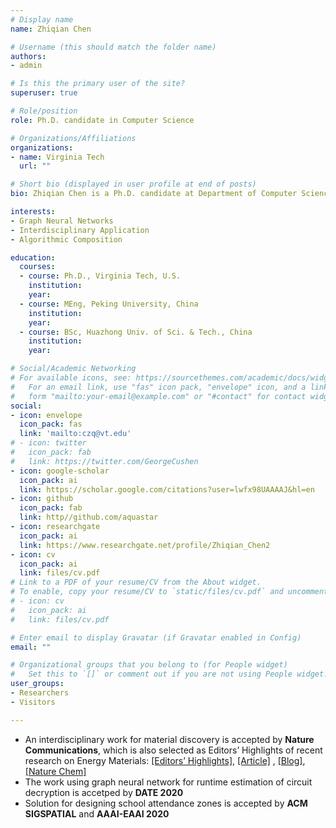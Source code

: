 ```yaml
---
# Display name
name: Zhiqian Chen

# Username (this should match the folder name)
authors:
- admin

# Is this the primary user of the site?
superuser: true

# Role/position
role: Ph.D. candidate in Computer Science

# Organizations/Affiliations
organizations:
- name: Virginia Tech
  url: ""

# Short bio (displayed in user profile at end of posts)
bio: Zhiqian Chen is a Ph.D. candidate at Department of Computer Science, Virginia Tech, focusing on graph neural networks and generative model.

interests:
- Graph Neural Networks
- Interdisciplinary Application
- Algorithmic Composition

education:
  courses:
  - course: Ph.D., Virginia Tech, U.S.
    institution:
    year:
  - course: MEng, Peking University, China
    institution:
    year:
  - course: BSc, Huazhong Univ. of Sci. & Tech., China
    institution:
    year:

# Social/Academic Networking
# For available icons, see: https://sourcethemes.com/academic/docs/widgets/#icons
#   For an email link, use "fas" icon pack, "envelope" icon, and a link in the
#   form "mailto:your-email@example.com" or "#contact" for contact widget.
social:
- icon: envelope
  icon_pack: fas
  link: 'mailto:czq@vt.edu'
# - icon: twitter
#   icon_pack: fab
#   link: https://twitter.com/GeorgeCushen
- icon: google-scholar
  icon_pack: ai
  link: https://scholar.google.com/citations?user=lwfx98UAAAAJ&hl=en
- icon: github
  icon_pack: fab
  link: http//github.com/aquastar
- icon: researchgate
  icon_pack: ai
  link: https://www.researchgate.net/profile/Zhiqian_Chen2
- icon: cv
  icon_pack: ai
  link: files/cv.pdf
# Link to a PDF of your resume/CV from the About widget.
# To enable, copy your resume/CV to `static/files/cv.pdf` and uncomment the lines below.  
# - icon: cv
#   icon_pack: ai
#   link: files/cv.pdf

# Enter email to display Gravatar (if Gravatar enabled in Config)
email: ""

# Organizational groups that you belong to (for People widget)
#   Set this to `[]` or comment out if you are not using People widget.  
user_groups:
- Researchers
- Visitors

---
```

- An interdisciplinary work for material discovery is accepted by **Nature Communications**, which is also selected as Editors’ Highlights of recent research on Energy Materials: [[Editors’ Highlights]](https://www.nature.com/collections/dmmhtcypsc/content/prateek-dongare), [[Article]](https://www.nature.com/articles/s41467-019-13214-1?utm_campaign=MultipleJournals_USG_DEVICE&utm_source=Nature_community&utm_medium=Community_sites&utm_content=BenJoh-Nature-MultipleJournals-Engineering-Global)
  , [[Blog]](https://devicematerialscommunity.nature.com/users/328140-chen-ling/posts/56441-discovering-novel-solid-state-lithium-ion-conductors-through-unsupervised-learning), [[Nature Chem]](https://www.facebook.com/naturechemistry/posts/2469966929936783?__tn__=-R)
- The work using graph neural network for runtime estimation of circuit decryption is accetped by **DATE 2020**
- Solution for designing school attendance zones is accepted by **ACM SIGSPATIAL** and **AAAI-EAAI 2020**
